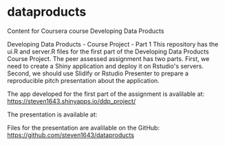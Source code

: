 # dataproducts
Content for Coursera course Developing Data Products

Developing Data Products - Course Project - Part 1
This repository has the ui.R and server.R files for the first part of the Developing Data Products Course Project. The peer assessed assignment has two parts. First, we need to create a Shiny application and deploy it on Rstudio's servers. Second, we should use Slidify or Rstudio Presenter to prepare a reproducible pitch presentation about the application.

The app developed for the first part of the assignment is avalilable at: https://steven1643.shinyapps.io/ddp_project/

The presentation is available at: 

Files for the presentation are avalilable on the GitHub: https://github.com/steven1643/dataproducts
